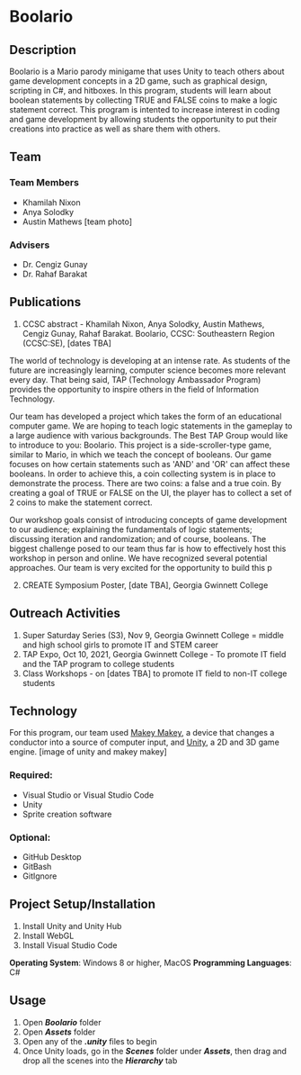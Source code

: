 # Boolario

## Description
Boolario is a Mario parody minigame that uses Unity to teach others about game development concepts in a 2D game, such as graphical design, scripting in C#, and hitboxes.  In this program, students will learn about boolean statements by collecting TRUE and FALSE coins to make a logic statement correct.  This program is intented to increase interest in coding and game development by allowing students the opportunity to put their creations into practice as well as share them with others. 

## Team

### Team Members
- Khamilah Nixon
- Anya Solodky 
- Austin Mathews
[team photo]

### Advisers
- Dr. Cengiz Gunay
- Dr. Rahaf Barakat

## Publications
1. CCSC abstract - Khamilah Nixon, Anya Solodky, Austin Mathews, Cengiz Gunay, Rahaf Barakat. Boolario, CCSC: Southeastern Region (CCSC:SE), [dates TBA]

The world of technology is developing at an intense rate. As students of the future are increasingly learning, computer science becomes more relevant every day. That being said, TAP (Technology Ambassador Program) provides the opportunity to inspire others in the field of Information Technology.

Our team has developed a project which takes the form of an educational computer game.  We are hoping to teach logic statements in the gameplay to a large audience with various backgrounds. The Best TAP Group would like to introduce to you: Boolario.
This project is a side-scroller-type game, similar to Mario, in which we teach the concept of booleans. Our game focuses on how certain statements such as 'AND' and 'OR' can affect these booleans. In order to achieve this, a coin collecting system is in place to demonstrate the process. There are two coins: a false and a true coin. By creating a goal of TRUE or FALSE on the UI, the player has to collect a set of 2 coins to make the statement correct. 

Our workshop goals consist of introducing concepts of game development to our audience; explaining the fundamentals of logic statements; discussing iteration and randomization; and of course, booleans. The biggest challenge posed to our team thus far is how to effectively host this workshop in person and online. We have recognized several potential approaches. Our team is very excited for the opportunity to build this p

2. CREATE Symposium Poster, [date TBA], Georgia Gwinnett College

## Outreach Activities
1. Super Saturday Series (S3), Nov 9, Georgia Gwinnett College = middle and high school girls to promote IT and STEM career
2. TAP Expo, Oct 10, 2021, Georgia Gwinnett College - To promote IT field and the TAP program to college students 
3. Class Workshops - on [dates TBA] to promote IT field to non-IT college students

## Technology
For this program, our team used [Makey Makey](https://unity.com/), a device that changes a conductor into a source of computer input, and [Unity](https://makeymakey.com/), a 2D and 3D game engine.
[image of unity and makey makey]

### Required:
- Visual Studio or Visual Studio Code
- Unity
- Sprite creation software

### Optional:
- GitHub Desktop
- GitBash
- GitIgnore

## Project Setup/Installation
1. Install Unity and Unity Hub
2. Install WebGL
3. Install Visual Studio Code

**Operating System**: Windows 8 or higher, MacOS
**Programming Languages**: C#

## Usage
1. Open **_Boolario_** folder
2. Open **_Assets_** folder
3. Open any of the **_.unity_** files to begin
4. Once Unity loads, go in the **_Scenes_** folder under **_Assets_**, then drag and drop all the scenes into the **_Hierarchy_** tab
